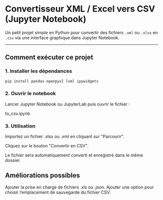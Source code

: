# Convertisseur XML / Excel vers CSV (Jupyter Notebook)

Un petit projet simple en Python pour convertir des fichiers `.xml` ou `.xlsx` en `.csv` via une interface graphique dans Jupyter Notebook.

---

## Comment exécuter ce projet

### 1. Installer les dépendances

```bash
pip install pandas openpyxl lxml ipywidgets
```
### 2. Ouvrir le notebook
Lancer Jupyter Notebook ou JupyterLab puis ouvrir le fichier :

to_csv.ipynb

### 3. Utilisation
Importez un fichier .xlsx ou .xml en cliquant sur "Parcourir".

Cliquez sur le bouton "Convertir en CSV".

Le fichier sera automatiquement converti et enregistré dans le même dossier.

## Améliorations possibles
Ajouter la prise en charge de fichiers .xls ou .json.
Ajouter une option pour choisir l’emplacement de sauvegarde du fichier CSV.